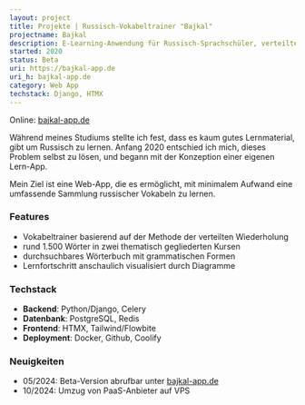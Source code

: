 ```yaml
---
layout: project
title: Projekte | Russisch-Vokabeltrainer "Bajkal"
projectname: Bajkal
description: E-Learning-Anwendung für Russisch-Sprachschüler, verteilte Wiederholung, Wörterbuch und weitere nützliche Features
started: 2020
status: Beta
uri: https://bajkal-app.de
uri_h: bajkal-app.de
category: Web App
techstack: Django, HTMX
---
```


Online: [bajkal-app.de](https://bajkal-app.de)

Während meines Studiums stellte ich fest, dass es kaum gutes Lernmaterial, gibt um Russisch zu lernen. 
Anfang 2020 entschied ich mich, dieses Problem selbst zu lösen, und begann mit der Konzeption einer eigenen Lern-App.

Mein Ziel ist eine Web-App, die es ermöglicht, mit minimalem Aufwand eine umfassende Sammlung russischer Vokabeln zu lernen.

### Features

- Vokabeltrainer basierend auf der Methode der verteilten Wiederholung
- rund 1.500 Wörter in zwei thematisch gegliederten Kursen
- durchsuchbares Wörterbuch mit grammatischen Formen
- Lernfortschritt anschaulich visualisiert durch Diagramme

### Techstack

- **Backend**: Python/Django, Celery
- **Datenbank**: PostgreSQL, Redis
- **Frontend**: HTMX, Tailwind/Flowbite
- **Deployment**: Docker, Github, Coolify

### Neuigkeiten

- 05/2024: Beta-Version abrufbar unter [bajkal-app.de](https://bajkal-app.de)
- 10/2024: Umzug von PaaS-Anbieter auf VPS
